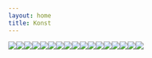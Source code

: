 ```yaml
---
layout: home
title: Konst
---
```

![](/Konst/uploads/2017/09/07/doden-1.jpg)![](/Konst/uploads/2017/09/07/barnfodsel-1.jpg)![](/Konst/uploads/2017/09/07/gubbenitaket-1.jpg)![](/Konst/uploads/2017/09/07/jordentillmiddag-1.jpg)![](/Konst/uploads/2017/09/07/farfarsklasskompis-1.jpg)![](/Konst/uploads/2017/09/07/jordenetrasig-1.jpg)![](/Konst/uploads/2017/09/07/farfarmedlejon-1.jpg)![](/Konst/uploads/2017/09/07/korsduvahoj-1.jpg)![](/Konst/uploads/2017/09/07/leksaksbil-1.jpg)![](/Konst/uploads/2017/09/07/ljus-1.jpg)![](/Konst/uploads/2017/09/07/lukas-1.jpg)![](/Konst/uploads/2017/09/07/spegelbild-1.jpg)![](/Konst/uploads/2017/09/07/oklar-1.jpg)![](/Konst/uploads/2017/09/07/rengbageduvahand-1.jpg)![](/Konst/uploads/2017/09/07/kvinnaochorm-1.jpg)![](/Konst/uploads/2017/09/07/seut-1.jpg)![](/Konst/uploads/2017/09/07/nattvard-1.jpg)